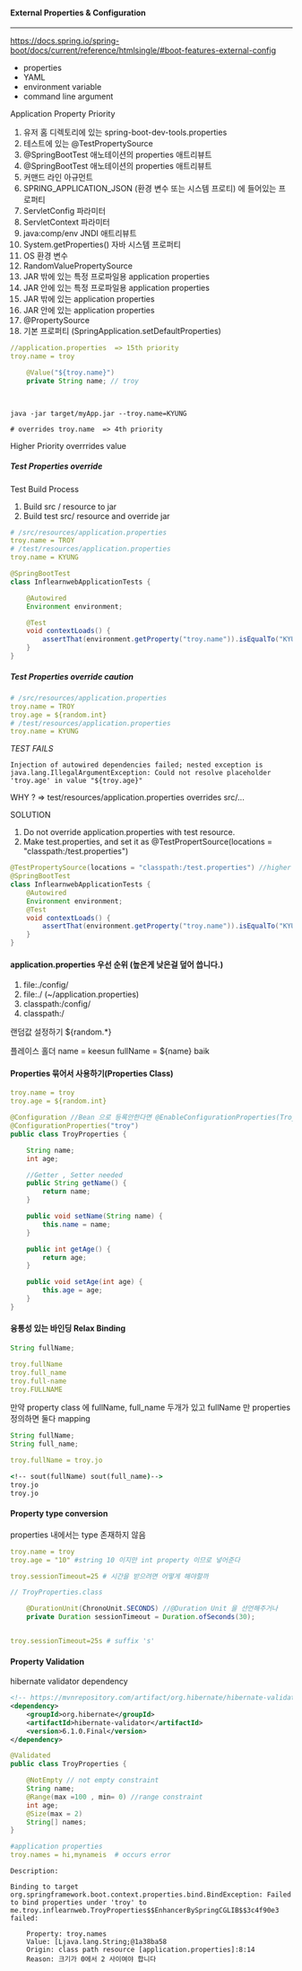 #### External Properties & Configuration

----

https://docs.spring.io/spring-boot/docs/current/reference/htmlsingle/#boot-features-external-config


- properties
- YAML
- environment variable
- command line argument


Application Property Priority

1. 유저 홈 디렉토리에 있는 spring-boot-dev-tools.properties
2. 테스트에 있는 @TestPropertySource
3. @SpringBootTest 애노테이션의 properties 애트리뷰트
4. @SpringBootTest 애노테이션의 properties 애트리뷰트
5. 커맨드 라인 아규먼트
6. SPRING_APPLICATION_JSON (환경 변수 또는 시스템 프로티) 에 들어있는 프로퍼티
7. ServletConfig 파라미터
8. ServletContext 파라미터
9. java:comp/env JNDI 애트리뷰트
10. System.getProperties() 자바 시스템 프로퍼티
11. OS 환경 변수
12. RandomValuePropertySource
13. JAR 밖에 있는 특정 프로파일용 application properties
14. JAR 안에 있는 특정 프로파일용 application properties
15. JAR 밖에 있는 application properties
16. JAR 안에 있는 application properties
17. @PropertySource
18. 기본 프로퍼티 (SpringApplication.setDefaultProperties)


```yml
//application.properties  => 15th priority
troy.name = troy
```
```java
    @Value("${troy.name}")
    private String name; // troy
 
```


```shell

java -jar target/myApp.jar --troy.name=KYUNG

# overrides troy.name  => 4th priority
```

Higher Priority overrrides value


##### Test Properties override

Test Build Process
1. Build src / resource to jar 
2. Build test src/ resource and override jar


```yml
# /src/resources/application.properties
troy.name = TROY
# /test/resources/application.properties
troy.name = KYUNG 
```
```java
@SpringBootTest
class InflearnwebApplicationTests {

    @Autowired
    Environment environment;

    @Test
    void contextLoads() {
        assertThat(environment.getProperty("troy.name")).isEqualTo("KYUNG");
    }
}
```


##### Test Properties override caution


```yml
# /src/resources/application.properties
troy.name = TROY
troy.age = ${random.int}
# /test/resources/application.properties
troy.name = KYUNG 
```
*TEST FAILS* 
```log
Injection of autowired dependencies failed; nested exception is java.lang.IllegalArgumentException: Could not resolve placeholder 'troy.age' in value "${troy.age}"
```
WHY ? => test/resources/application.properties overrides src/...

SOLUTION 
1. Do not override application.properties with test resource. 
2. Make test.properties, and set it as @TestPropertSource(locations = "classpath:/test.properties")
   
```java
@TestPropertySource(locations = "classpath:/test.properties") //higher priority  3th
@SpringBootTest
class InflearnwebApplicationTests {
    @Autowired
    Environment environment;
    @Test
    void contextLoads() {
        assertThat(environment.getProperty("troy.name")).isEqualTo("KYUNG");
    }
}
```

#### application.properties 우선 순위 (높은게 낮은걸 덮어 씁니다.)
1. file:./config/ 
2. file:./ (~/application.properties)
3. classpath:/config/
4. classpath:/


랜덤값 설정하기
${random.*}

플레이스 홀더
name = keesun
fullName = ${name} baik


#### Properties 묶어서 사용하기(Properties Class) 

```yml
troy.name = troy
troy.age = ${random.int}
```
```java
@Configuration //Bean 으로 등록안한다면 @EnableConfigurationProperties(TroyProperties.class) 추가해야함
@ConfigurationProperties("troy")
public class TroyProperties {

    String name;
    int age;

    //Getter , Setter needed
    public String getName() {
        return name;
    }

    public void setName(String name) {
        this.name = name;
    }

    public int getAge() {
        return age;
    }

    public void setAge(int age) {
        this.age = age;
    }
}

```

#### 융통성 있는 바인딩 Relax Binding

```java
String fullName; 

```
```yml
troy.fullName 
troy.full_name
troy.full-name
troy.FULLNAME
```

만약 property class 에 fullName, full_name 두개가 있고 fullName 만 properties 정의하면 둘다 mapping 
```java
String fullName;
String full_name;
```
```yml
troy.fullName = troy.jo
```

```cmd
<!-- sout(fullName) sout(full_name)-->
troy.jo
troy.jo
```


#### Property type conversion
properties 내에서는 type 존재하지 않음 
```yml
troy.name = troy
troy.age = "10" #string 10 이지만 int property 이므로 넣어준다 

troy.sessionTimeout=25 # 시간을 받으려면 어떻게 해야할까
```
```java
// TroyProperties.class

    @DurationUnit(ChronoUnit.SECONDS) //@Duration Unit 을 선언해주거나 
    private Duration sessionTimeout = Duration.ofSeconds(30);
```
```yml

troy.sessionTimeout=25s # suffix 's'
```


#### Property Validation 

hibernate validator dependency
```xml
<!-- https://mvnrepository.com/artifact/org.hibernate/hibernate-validator -->
<dependency>
    <groupId>org.hibernate</groupId>
    <artifactId>hibernate-validator</artifactId>
    <version>6.1.0.Final</version>
</dependency>

```

```java
@Validated
public class TroyProperties {

    @NotEmpty // not empty constraint
    String name;
    @Range(max =100 , min= 0) //range constraint
    int age;
    @Size(max = 2)
    String[] names;
}
```

```yml
#application properties
troy.names = hi,mynameis  # occurs error 
```

```log
Description:

Binding to target org.springframework.boot.context.properties.bind.BindException: Failed to bind properties under 'troy' to me.troy.inflearnweb.TroyProperties$$EnhancerBySpringCGLIB$$3c4f90e3 failed:

    Property: troy.names
    Value: [Ljava.lang.String;@1a38ba58
    Origin: class path resource [application.properties]:8:14
    Reason: 크기가 0에서 2 사이여야 합니다

```





